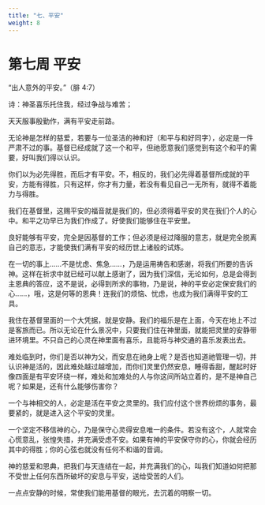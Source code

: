 ```yaml
---
title: "七、平安"
weight: 8
---
```


# 第七周 平安

“出人意外的平安。”（腓 4:7）

诗：神圣喜乐托住我，经过争战与难苦；

天天服事殷勤作，满有平安走前路。

无论神是怎样的慈爱，若要与一位圣洁的神和好（和平与和好同字），必定是一件严肃不过的事。基督已经成就了这一个和平，但祂愿意我们感觉到有这个和平的需要，好叫我们得以认识。

你们以为必先得胜，而后才有平安。不，相反的，我们必先得着基督所成就的平安，方能有得胜，只有这样，你才有力量，若没有看见自己一无所有，就得不着能力与得胜。

我们在基督里，这赐平安的福音就是我们的，但必须得着平安的灵在我们个人的心中。和平之功早已为我们作成了。好使我们能够住在平安里。

良好能够有平安，完全是因基督的工作；但必须是经过降服的意志，就是完全脱离自己的意志，才能使我们满有平安的经历世上诸般的试炼。

在一切的事上……不是忧虑、焦急……，乃是运用祷告和感谢，将我们所要的告诉神。这样在祈求中就已经可以献上感谢了，因为我们深信，无论如何，总是会得到主恩典的答应，这不是说，必得到所求的事物，乃是说，神的平安必定保安我们的心……，哦，这是何等的恩典！连我们的烦恼、忧虑，也成为我们满得平安的工具。

我住在基督里面的一个大凭据，就是安静。我们的福乐是在上面，今天在地上不过是客旅而已。所以无论在什么景况中，只要我们住在神里面，就能把灵里的安静带进环境里。不只自己的心灵在神里面有喜乐，且能将与神交通的喜乐发表出去。

难处临到时，你们是否以神为父，而安息在祂身上呢？是否也知道祂管理一切，并认识神是活的，因此难处越过越增加，而你们灵里仍然安息，睡得香甜，醒起时好像四面是有平安环绕一样，难处和加难处的人与你这间所站立着的，是不是神自己呢？如果是，还有什么能够伤害你？

一个与神相交的人，必定是活在平安之灵里的。我们应付这个世界纷烦的事务，最要紧的，就是进入这个平安的灵里。

一个坚定不移信神的心，乃是保守心灵得安息唯一的条件。若没有这个，人就常会心慌意乱，张惶失措，并充满受虑不安。如果有神的平安保守你的心，你就会经历其中的得胜；你的心弦也就没有任何不和谐的音调。

神的慈爱和恩典，把我们与天连结在一起，并充满我们的心，叫我们知道如何把那不受世上任何东西所破坏的安息与平安，送给受苦的人们。

一点点安静的时候，常使我们能用基督的眼光，去沉着的明察一切。
